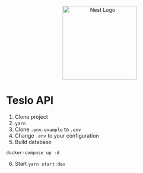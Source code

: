<p align="center">
  <a href="http://nestjs.com/" target="blank"><img src="https://nestjs.com/img/logo-small.svg" width="200" alt="Nest Logo" /></a>
</p>

# Teslo API

1. Clone project
2. `yarn`
3. Clone `.env.example` to `.env`
4. Change `.env` to your configuration
5. Build database

```
docker-compose up -d
```

6. Start `yarn start:dev`
